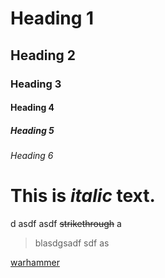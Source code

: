 <!-- Heading -->
# Heading 1
## Heading 2
### Heading 3
#### Heading 4
##### Heading 5
###### Heading 6


# This is *italic* text.


d asdf asdf ~~strikethrough~~ a

> blasdgsadf sdf as

[warhammer](https://www.ibm.com)


